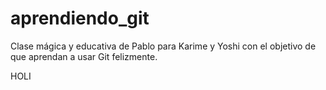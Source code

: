 # aprendiendo_git
Clase mágica y educativa de Pablo para Karime y Yoshi con el objetivo de que aprendan a usar Git felizmente.


HOLI
